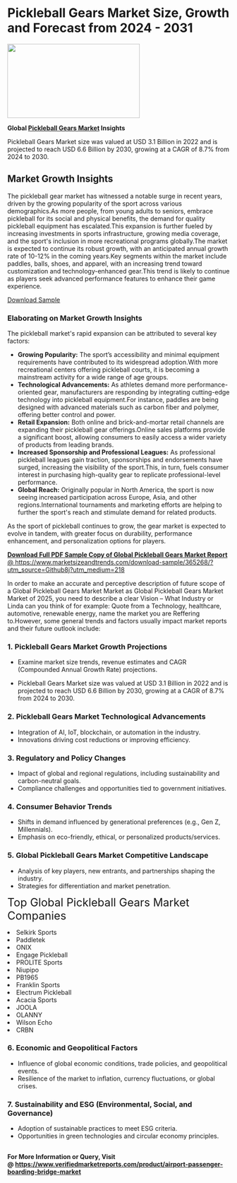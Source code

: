<H1>Pickleball Gears Market Size, Growth and Forecast from 2024 - 2031</H1><img class="aligncenter size-medium wp-image-584254" src="https://thirdeyenews.in/wp-content/uploads/2024/09/Global-Market-Research-300x168.jpeg" alt="" width="300" height="168" /><p><strong>Global&nbsp;<a href="https://www.marketsizeandtrends.com/download-sample/365268/?utm_source=Github8j?utm_medium=218">Pickleball Gears Market</a> Insights</strong></p><p>Pickleball Gears Market size was valued at USD 3.1 Billion in 2022 and is projected to reach USD 6.6 Billion by 2030, growing at a CAGR of 8.7% from 2024 to 2030.</p><p><h2>Market Growth Insights</h2> <p>The pickleball gear market has witnessed a notable surge in recent years, driven by the growing popularity of the sport across various demographics.As more people, from young adults to seniors, embrace pickleball for its social and physical benefits, the demand for quality pickleball equipment has escalated.This expansion is further fueled by increasing investments in sports infrastructure, growing media coverage, and the sport's inclusion in more recreational programs globally.The market is expected to continue its robust growth, with an anticipated annual growth rate of 10-12% in the coming years.Key segments within the market include paddles, balls, shoes, and apparel, with an increasing trend toward customization and technology-enhanced gear.This trend is likely to continue as players seek advanced performance features to enhance their game experience.</p> <p><a href="sample_download_link">Download Sample</a></p> <h3>Elaborating on Market Growth Insights</h3> <p>The pickleball market's rapid expansion can be attributed to several key factors:</p> <ul> <li><strong>Growing Popularity:</strong> The sport’s accessibility and minimal equipment requirements have contributed to its widespread adoption.With more recreational centers offering pickleball courts, it is becoming a mainstream activity for a wide range of age groups.</li> <li><strong>Technological Advancements:</strong> As athletes demand more performance-oriented gear, manufacturers are responding by integrating cutting-edge technology into pickleball equipment.For instance, paddles are being designed with advanced materials such as carbon fiber and polymer, offering better control and power.</li> <li><strong>Retail Expansion:</strong> Both online and brick-and-mortar retail channels are expanding their pickleball gear offerings.Online sales platforms provide a significant boost, allowing consumers to easily access a wider variety of products from leading brands.</li> <li><strong>Increased Sponsorship and Professional Leagues:</strong> As professional pickleball leagues gain traction, sponsorships and endorsements have surged, increasing the visibility of the sport.This, in turn, fuels consumer interest in purchasing high-quality gear to replicate professional-level performance.</li> <li><strong>Global Reach:</strong> Originally popular in North America, the sport is now seeing increased participation across Europe, Asia, and other regions.International tournaments and marketing efforts are helping to further the sport's reach and stimulate demand for related products.</li> </ul> <p>As the sport of pickleball continues to grow, the gear market is expected to evolve in tandem, with greater focus on durability, performance enhancement, and personalization options for players.</p> <p><a href="additional_insights_link"></p><p><span class=""><strong>Download Full PDF Sample Copy of Global Pickleball Gears Market Report</strong> @ <a href="https://www.marketsizeandtrends.com/download-sample/365268/?utm_source=Github8j?utm_medium=218" target="_blank">https://www.marketsizeandtrends.com/download-sample/365268/?utm_source=Github8j?utm_medium=218</a></span></p><p>In order to make an accurate and perceptive description of future scope of a Global&nbsp;Pickleball Gears Market Market as Global&nbsp;Pickleball Gears Market Market of 2025, you need to describe a clear Vision &ndash; What Industry or Linda can you think of for example: Quote from a Technology, healthcare, automotive, renewable energy, name the market you are Reffering to.However, some general trends and factors usually impact market reports and their future outlook include:</p><h3>1.&nbsp;<strong>Pickleball Gears Market Growth Projections</strong></h3><ul><li>Examine market size trends, revenue estimates and CAGR (Compounded Annual Growth Rate) projections.</li><li><p>Pickleball Gears Market size was valued at USD 3.1 Billion in 2022 and is projected to reach USD 6.6 Billion by 2030, growing at a CAGR of 8.7% from 2024 to 2030.</p></li></ul><h3>2.&nbsp;<strong>Pickleball Gears Market Technological Advancements</strong></h3><ul><li>Integration of AI, IoT, blockchain, or automation in the industry.</li><li>Innovations driving cost reductions or improving efficiency.</li></ul><h3>3.&nbsp;<strong>Regulatory and Policy Changes</strong></h3><ul><li>Impact of global and regional regulations, including sustainability and carbon-neutral goals.</li><li>Compliance challenges and opportunities tied to government initiatives.</li></ul><h3>4.&nbsp;<strong>Consumer Behavior Trends</strong></h3><ul><li>Shifts in demand influenced by generational preferences (e.g., Gen Z, Millennials).</li><li>Emphasis on eco-friendly, ethical, or personalized products/services.</li></ul><h3>5.&nbsp;<strong>Global Pickleball Gears Market Competitive Landscape</strong></h3><ul><li>Analysis of key players, new entrants, and partnerships shaping the industry.</li><li>Strategies for differentiation and market penetration.</li></ul><p data-pm-slice="1 1 []"><span style="color: inherit; font-family: inherit; font-size: 25px;">Top Global Pickleball Gears Market Companies</span></p><div class="" data-test-id=""><p><li>Selkirk Sports</li><li> Paddletek</li><li> ONIX</li><li> Engage Pickleball</li><li> PROLITE Sports</li><li> Niupipo</li><li> PB1965</li><li> Franklin Sports</li><li> Electrum Pickleball</li><li> Acacia Sports</li><li> JOOLA</li><li> OLANNY</li><li> Wilson Echo</li><li> CRBN</li></p></div><h3>6.&nbsp;<strong>Economic and Geopolitical Factors</strong></h3><ul><li>Influence of global economic conditions, trade policies, and geopolitical events.</li><li>Resilience of the market to inflation, currency fluctuations, or global crises.</li></ul><h3>7.&nbsp;<strong>Sustainability and ESG (Environmental, Social, and Governance)</strong></h3><ul><li>Adoption of sustainable practices to meet ESG criteria.</li><li>Opportunities in green technologies and circular economy principles.</li></ul><h2><strong style="font-size: 14px;">For More Information or Query, Visit @&nbsp;</strong><a style="background-color: #ffffff; font-size: 14px;" href="https://www.marketsizeandtrends.com/report/pickleball-gears-market/" target="_blank">https://www.verifiedmarketreports.com/product/airport-passenger-boarding-bridge-market</a></h2>